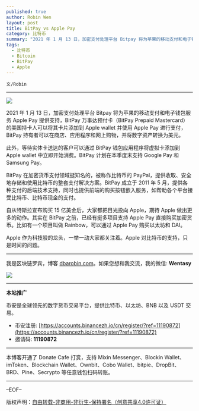 ```yaml
---
published: true
author: Robin Wen
layout: post
title: BitPay vs Apple Pay
category: 比特币
summary: "2021 年 1 月 13 日，加密支付处理平台 Bitpay 将为苹果的移动支付和电子钱包服务 Apple Pay 提供支持，BitPay 万事达预付卡（BitPay Prepaid Mastercard）的美国持卡人可以将其卡片添加到 Apple wallet 并使用 Apple Pay 进行支付，BitPay 持有者可以在商店、应用程序和网上购物，并将数字资产转换为美元。此外，等待实体卡送达的客户可以通过 BitPay 钱包应用程序将虚拟卡添加到 Apple wallet 中立即开始消费。BitPay 计划在本季度末支持 Google Pay 和 Samsung Pay。"
tags:
  - 比特币
  - Bitcoin
  - BitPay
  - Apple
---
```


`文/Robin`

***

![](https://cdn.dbarobin.com/bzw6l6u.png)

2021 年 1 月 13 日，加密支付处理平台 Bitpay 将为苹果的移动支付和电子钱包服务 Apple Pay 提供支持，BitPay 万事达预付卡（BitPay Prepaid Mastercard）的美国持卡人可以将其卡片添加到 Apple wallet 并使用 Apple Pay 进行支付，BitPay 持有者可以在商店、应用程序和网上购物，并将数字资产转换为美元。

此外，等待实体卡送达的客户可以通过 BitPay 钱包应用程序将虚拟卡添加到 Apple wallet 中立即开始消费。BitPay 计划在本季度末支持 Google Pay 和 Samsung Pay。

BitPay 在加密货币支付领域挺知名的，被称作比特币的 PayPal，提供收取、安全地存储和使用比特币的整套支付解决方案。BitPay 成立于 2011 年 5 月，提供各种支付的后端技术支持，同时也提供前端的购买按钮嵌入服务，如帮助各个平台接受比特币、比特币现金的支付。

自从特斯拉宣布购买 15 亿美金后，大家都把目光投向 Apple，期待 Apple 做出更多的动作。其实在 BitPay 之前，已经有挺多项目支持 Apple Pay 直接购买加密货币。比如有一个项目叫做 Rainbow，可以通过 Apple Pay 购买以太坊和 DAI。

Apple 作为科技股的龙头，一举一动大家都关注着。Apple 对比特币的支持，只是时间的问题。

***

我是区块链罗宾，博客 [dbarobin.com](https://dbarobin.com/)。如果您想和我交流，我的微信: **Wentasy**

![](https://cdn.dbarobin.com/v4yywe2.png)

***

**本站推广**

币安是全球领先的数字货币交易平台，提供比特币、以太坊、BNB 以及 USDT 交易。

* 币安注册: [https://accounts.binancezh.io/cn/register/?ref=11190872](https://accounts.binancezh.io/cn/register/?ref=11190872)
* 邀请码: **11190872**

***

本博客开通了 Donate Cafe 打赏，支持 Mixin Messenger、Blockin Wallet、imToken、Blockchain Wallet、Ownbit、Cobo Wallet、bitpie、DropBit、BRD、Pine、Secrypto 等任意钱包扫码转账。

<center>
    <div class="--donate-button"
         data-button-id="f8b9df0d-af9a-460d-8258-d3f435445075"
    ></div>
</center>

***

–EOF–

版权声明：[自由转载-非商用-非衍生-保持署名（创意共享4.0许可证）](http://creativecommons.org/licenses/by-nc-nd/4.0/deed.zh)